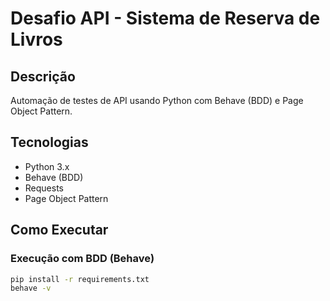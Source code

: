 # Desafio API - Sistema de Reserva de Livros

## Descrição
Automação de testes de API usando Python com Behave (BDD) e Page Object Pattern.

## Tecnologias
- Python 3.x
- Behave (BDD)
- Requests
- Page Object Pattern

## Como Executar

### Execução com BDD (Behave)
```bash
pip install -r requirements.txt
behave -v
```